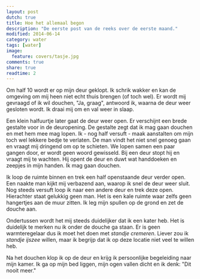```yaml
---
layout: post
dutch: true
title: Hoe het allemaal begon
description: "De eerste post van de reeks over de eerste maand."
modified: 2014-06-14
category: water
tags: [water]
image:
  feature: covers/tasje.jpg
comments: true
share: true
readtime: 2
---
```


Om half 10 wordt er op mijn deur geklopt. Ik schrik wakker en kan de omgeving om mij heen niet echt thuis brengen (of toch wel). Er wordt mij gevraagd of ik wil douchen, "Ja, graag", antwoord ik, waarna de deur weer gesloten wordt. Ik draai mij om en val weer in slaap.

Een klein halfuurtje later gaat de deur weer open. Er verschijnt een brede gestalte voor in de deuropening. De gestalte zegt dat ik mag gaan douchen en met hem mee mag lopen. Ik - nog half versuft - maak aanstalten om mijn toch wel lekkere bedje te verlaten. De man vindt het niet snel genoeg gaan en vraagt mij dringend om op te schieten. We lopen samen een paar gangen door, er wordt geen woord gewisseld. Bij een deur stopt hij en vraagt mij te wachten. Hij opent de deur en duwt wat handdoeken en zeepjes in mijn handen. Ik mag gaan douchen.

Ik loop de ruimte binnen en trek een half openstaande deur verder open. Een naakte man kijkt mij verbazend aan, waarop ik snel de deur weer sluit. Nog steeds versuft loop ik naar een andere deur en trek deze open. Hierachter staat gelukkig geen man. Het is een kale ruimte waar zelfs geen hangertjes aan de muur zitten. Ik leg mijn spullen op de grond en zet de douche aan.

Ondertussen wordt het mij steeds duidelijker dat ik een kater heb. Het is duidelijk te merken nu ik onder de douche ga staan. Er is geen warmteregelaar dus ik moet het doen met *standje cremeren*. Liever zou ik *standje ijszee* willen, maar ik begrijp dat ik op deze locatie niet veel te willen heb.

Na het douchen klop ik op de deur en krijg ik persoonlijke begeleiding naar mijn kamer. Ik ga op mijn bed liggen, mijn ogen vallen dicht en ik denk: "Dit nooit meer."

